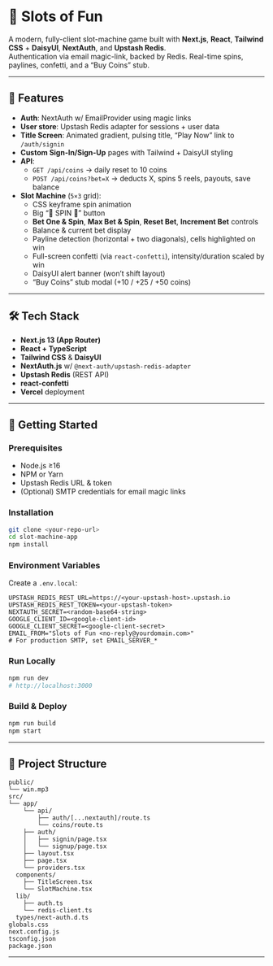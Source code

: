 # 🎰 Slots of Fun

A modern, fully-client slot-machine game built with **Next.js**, **React**, **Tailwind CSS** + **DaisyUI**, **NextAuth**, and **Upstash Redis**.  
Authentication via email magic-link, backed by Redis. Real-time spins, paylines, confetti, and a “Buy Coins” stub.

---

## 🚀 Features

- **Auth**: NextAuth w/ EmailProvider using magic links  
- **User store**: Upstash Redis adapter for sessions + user data  
- **Title Screen**: Animated gradient, pulsing title, “Play Now” link to `/auth/signin`  
- **Custom Sign-In/Sign-Up** pages with Tailwind + DaisyUI styling  
- **API**:
  - `GET /api/coins` → daily reset to 10 coins  
  - `POST /api/coins?bet=X` → deducts X, spins 5 reels, payouts, save balance  
- **Slot Machine** (`5×3` grid):
  - CSS keyframe spin animation  
  - Big “🎰 SPIN 🎰” button  
  - **Bet One & Spin**, **Max Bet & Spin**, **Reset Bet**, **Increment Bet** controls  
  - Balance & current bet display  
  - Payline detection (horizontal + two diagonals), cells highlighted on win  
  - Full-screen confetti (via `react-confetti`), intensity/duration scaled by win  
  - DaisyUI alert banner (won’t shift layout)  
  - “Buy Coins” stub modal (+10 / +25 / +50 coins)

---

## 🛠 Tech Stack

- **Next.js 13 (App Router)**  
- **React + TypeScript**  
- **Tailwind CSS** & **DaisyUI**  
- **NextAuth.js** w/ `@next-auth/upstash-redis-adapter`  
- **Upstash Redis** (REST API)  
- **react-confetti**  
- **Vercel** deployment  

---

## 🔧 Getting Started

### Prerequisites

- Node.js ≥16  
- NPM or Yarn  
- Upstash Redis URL & token  
- (Optional) SMTP credentials for email magic links

### Installation

```bash
git clone <your-repo-url>
cd slot-machine-app
npm install
```

### Environment Variables

Create a `.env.local`:

```env
UPSTASH_REDIS_REST_URL=https://<your-upstash-host>.upstash.io
UPSTASH_REDIS_REST_TOKEN=<your-upstash-token>
NEXTAUTH_SECRET=<random-base64-string>
GOOGLE_CLIENT_ID=<google-client-id>
GOOGLE_CLIENT_SECRET=<google-client-secret>
EMAIL_FROM="Slots of Fun <no-reply@yourdomain.com>"
# For production SMTP, set EMAIL_SERVER_*
```

### Run Locally

```bash
npm run dev
# http://localhost:3000
```

### Build & Deploy

```bash
npm run build
npm start
```

---

## 📁 Project Structure

```
public/
└── win.mp3
src/
└── app/
    └── api/
        ├── auth/[...nextauth]/route.ts
        └── coins/route.ts
    ├── auth/
    │   ├── signin/page.tsx
    │   └── signup/page.tsx
    ├── layout.tsx
    ├── page.tsx
    └── providers.tsx
  components/
    ├── TitleScreen.tsx
    └── SlotMachine.tsx
  lib/
    ├── auth.ts
    └── redis-client.ts
  types/next-auth.d.ts
globals.css
next.config.js
tsconfig.json
package.json
```

---
